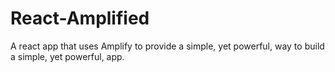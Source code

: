 # React-Amplified

A react app that uses Amplify to provide a simple, yet powerful, way to build a simple, yet powerful, app.
